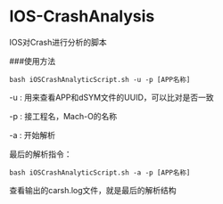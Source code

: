 # IOS-CrashAnalysis
IOS对Crash进行分析的脚本

###使用方法


```
bash iOSCrashAnalyticScript.sh -u -p [APP名称]
```
-u : 用来查看APP和dSYM文件的UUID，可以比对是否一致

-p : 接工程名，Mach-O的名称

-a : 开始解析

最后的解析指令：

```
bash iOSCrashAnalyticScript.sh -a -p [APP名称]
```
查看输出的carsh.log文件，就是最后的解析结构